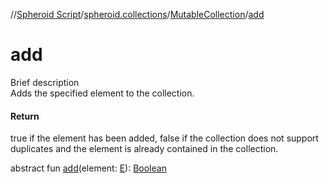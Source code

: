 //[Spheroid Script](../../index.md)/[spheroid.collections](../index.md)/[MutableCollection](index.md)/[add](add.md)



# add  
 
Brief description  
Adds the specified element to the collection.  
  


#### Return  
true if the element has been added, false if the collection does not support duplicates and the element is already contained in the collection.  
  
  
abstract fun [add](add.md)(element: [E](index.md)): [Boolean](../../spheroid/-boolean/index.md)  



